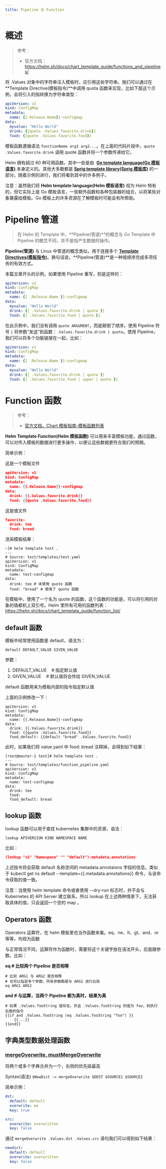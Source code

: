 ```yaml
---
title: Pipeline 与 Function
---
```


# 概述

> 参考：
>
> - 官方文档：<https://helm.sh/docs/chart_template_guide/functions_and_pipelines/>

将 .Values 对象中的字符串注入模板时，应引用这些字符串。我们可以通过在 **Template Directive(模板指令)**中调用 quota 函数来实现，比如下面这个示例，会将引入的指转换为字符串类型：

```yaml
apiVersion: v1
kind: ConfigMap
metadata:
  name: {{.Release.Name}}-configmap
data:
  myvalue: "Hello World"
  drink: {{quote .Values.favorite.drink}}
  food: {{quote .Values.favorite.food}}
```

模板函数遵循语法 `functionName arg1 arg2...`。在上面的代码片段中，`quote .Values.favorite.drink` 调用 quote 函数并将一个参数传递给它。

Helm 拥有超过 60 种可用函数。其中一些是由  [**Go template language(Go 模板语言)**](https://pkg.go.dev/text/template) 本身定义的。其他大多数都是 [**Sprig template library(Sprig 模板库)**](https://pkg.go.dev/github.com/Masterminds/sprig) 的一部分。随着示例的进行，我们将看到其中的许多例子。

注意：虽然我们将 **Helm template language(Helm 模板语言)** 视为 Helm 特有的，但它实际上是 Go 模板语言，一些额外函数和各种包装器的组合，以将某些对象暴露给模板。Go 模板上的许多资源在了解模板时可能会有所帮助。

# Pipeline 管道

> 在 Helm 的 Template 中，**Pipeline(管道)**的概念与 Go Template 中 Pipeline 的概念不同，并不是指产生数据的操作。

**Pipeline(管道)** 与 Linux 中管道的概念类似，用于连接多个 [**Template Directives(模板指令)**](https://www.teambition.com/project/5f90e312755d8a00446050eb/app/5eba5fba6a92214d420a3219/workspaces/5f90e312c800160016ea22fb/docs/5f9a633937398300016bed65?scroll-to-block=5f9a6348246f30f3eef35c3e)。换句话说，**Pipeline(管道)**是一种按顺序完成多项任务的有效方式。

本篇文章开头的示例，如果使用 Pipeline 重写，则是这样的：

```yaml
apiVersion: v1
kind: ConfigMap
metadata:
  name: {{ .Release.Name }}-configmap
data:
  myvalue: "Hello World"
  drink: {{ .Values.favorite.drink | quote }}
  food: {{ .Values.favorite.food | quote }}
```

在此示例中，我们没有调用 `quote ARGUMENT`，而是颠倒了顺序。使用 Pipeline 符号 `|` 将参数“发送”到函数：`.Values.favorite.drink | quote`。使用 Pipeline，我们可以将多个功能链接在一起，比如：

```yaml
apiVersion: v1
kind: ConfigMap
metadata:
  name: {{ .Release.Name }}-configmap
data:
  myvalue: "Hello World"
  drink: {{ .Values.favorite.drink | quote }}
  food: {{ .Values.favorite.food | upper | quote }}
```

# Function 函数

> 参考：
>
> - [官方文档，Chart 模板指南-模板函数列表](https://helm.sh/docs/chart_template_guide/function_list/)

**Helm Template Function(Helm 模板函数)** 可以用来丰富模板功能，通过函数，可以对传入模板的数据进行更多操作，以便让这些数据更符合我们的预期。

简单示例：

这是一个模板文件

```json
apiVersion: v1
kind: ConfigMap
metadata:
  name: {{.Release.Name}}-configmap
data:
  drink: {{.Values.favorite.drink}}
  food: {{quote .Values.favorite.food}}
```

这是值文件

```json
favorite:
  drink: tee
  food: bread
```

渲染模板结果：

```shell
~]# helm template test .
---
# Source: test/templates/test.yaml
apiVersion: v1
kind: ConfigMap
metadata:
  name: test-configmap
data:
  drink: tee # 未使用 quote 函数
  food: "bread" # 使用了 quote 函数
```

在模板中，使用了一个名为 quote 的函数，这个函数的功能是，可以将引用的对象的值都机上双引号。Helm 里所有可用的函数列表：<https://helm.sh/docs/chart_template_guide/function_list/>

## default 函数

模板中经常使用函数是 default，语法为：

```shell
default DEFAULT_VALUE GIVEN_VALUE
```

参数：

1. DEFAULT_VALUE    # 指定默认值
2. GIVEN_VALUE    # 默认值将会传给 GIVEN_VALUE

default 函数用来为模板内部的指令指定默认值

上面的示例修改一下：

```shell
apiVersion: v1
kind: ConfigMap
metadata:
  name: {{.Release.Name}}-configmap
data:
  drink: {{.Values.favorite.drink}}
  food: {{quote .Values.favorite.food}}
  food_default: {{default "bread" .Values.favorite.food}}
```

此时，如果我们将 value.yaml 中 food: bread 注释掉，会得到如下结果：

```shell
[root@master-1 test]# helm template test .
---
# Source: test/templates/function_pipeline.yaml
apiVersion: v1
kind: ConfigMap
metadata:
  name: test-configmap
data:
  drink: tee
  food:
  food_default: bread
```

## lookup 函数

lookup 函数可以用于查找 kubernetes 集群中的资源，语法：

```shell
lookup APIVERSION KIND NAMESPACE NAME
```

比如：

```json
(lookup "v1" "Namespace" "" "default").metadata.annotations
```

上述指令将会获取 default 名称空间的 metadata.annotaions 字段的信息。类似于 kubectl get ns default --template={{.metadata.annotations}} 命令，与该命令获取的值一致。

注意：当使用 helm template 命令或者使用 --dry-run 标志时，并不会与 Kubernetes 的 API Server 建立联系，所以 lookup 在上述两种情景下，无法获取具体的值，只会返回一个空的 map 。

## Operators 函数

Operators 运算符，在 helm 模板里也当作函数来看。eq、ne、lt、gt、and、or 等等，均视为函数

与正常情况不同，运算符作为函数时，需要将这个关键字放在语法开头，后面跟参数。比如：

**eq # 比较两个 Pipeline 是否相等**

```shell
# 比较 ARG1 与 ARG2 是否相等
# 也可以指定多个参数，所有参数都是与 ARG1 进行比较
eq ARG1 ARG2
```

**and # 与运算，当两个 Pipeline 都为真时，结果为真**

```shell
# 如果 .Values.fooString 值存在，并且 .Values.fooString 的值为 foo，则执行后面的指令
{{if and .Values.fooString (eq .Values.fooString "foo") }}
    {{...}}
{{end}}
```

## 字典类型数据处理函数

### [mergeOverwrite, mustMergeOverwrite](https://helm.sh/docs/chart_template_guide/function_list/#mergeoverwrite-mustmergeoverwrite)

将两个或多个字典合并为一个，右侧的优先级最高

Syntax(语法)
`$NewDict := mergeOverwrite $DEST $SOURCE1 $SOURCE2`

简单示例：

```yaml
dst:
  default: default
  overwrite: me
  key: true

src:
  overwrite: overwritten
  key: false
```

通过 `mergeOverwrite .Values.dst .Values.src` 语句我们可以得到如下结果：

```yaml
newdict:
  default: default
  overwrite: overwritten
  key: false
```
